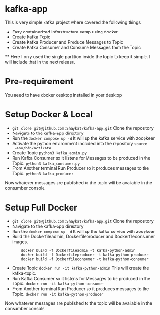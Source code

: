 # kafka-app
This is very simple kafka project where covered the following things
- Easy containerized infrastructure setup using docker
- Create Kafka Topic
- Create Kafka Producer and Produce Messages to Topic
- Create Kafka Consumer and Consume Messages from the Topic

** Here I only used the single partition inside the topic to keep it simple. I will include that in the next release.

# Pre-requirement
You need to have docker desktop installed in your desktop

# Setup Docker & Local
- ```git clone git@github.com:Shaykat/kafka-app.git``` Clone the repository
- Navigate to the kafka-app directory
- Run the ```docker compose up -d``` It will up the kafka service with zoopkeer 
- Activate the python environment included into the repository ```source .venv/bin/activate```
- Create Topic ```python3 kafka_admin.py```
- Run Kafka Consumer so it listens for Messages to be produced in the Topic. ```python3 kafka_consumer.py```
- From Another terminal Run Producer so it produces messages to the Topic. ```python3 kafka_producer```

Now whatever messages are published to the topic will be available in the consumber console. 

# Setup Full Docker 
- ```git clone git@github.com:Shaykat/kafka-app.git``` Clone the repository
- Navigate to the kafka-app directory
- Run the ```docker compose up -d``` It will up the kafka service with zoopkeer 
- Build the Dockerfileadmin, Dockerfileproducer and Dockerfileconsumer images.
    ```
        docker build -f Dockerfileadmin -t kafka-python-admin
        docker build -f Dockerfileproducer -t kafka-python-producer
        docker build -f Dockerfileconsumer -t kafka-python-consumer
    ```
- Create Topic ```docker run -it kafka-python-admin``` This will create the kafka-topic.
- Run Kafka Consumer so it listens for Messages to be produced in the Topic. ```docker run -it kafka-python-consumer```
- From Another terminal Run Producer so it produces messages to the Topic. ```docker run -it kafka-python-producer```

Now whatever messages are published to the topic will be available in the consumber console. 